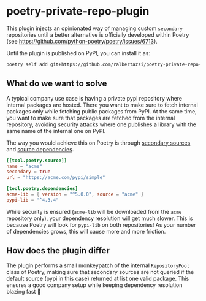 # poetry-private-repo-plugin

This plugin injects an opinionated way of managing custom `secondary` repositories until a better alternative is officially developed within Poetry (see https://github.com/python-poetry/poetry/issues/6713).

Until the plugin is published on PyPI, you can install it as:
```bash
poetry self add git+https://github.com/ralbertazzi/poetry-private-repo-plugin.git#1.0.1
```

## What do we want to solve

A typical company use case is having a private pypi repository where internal packages are hosted. There you want to make sure to fetch internal packages only while fetching public packages from PyPI. At the same time, you want to make sure that packages are fetched from the internal repository, avoiding security attacks where one publishes a library with the same name of the internal one on PyPI.

The way you would achieve this on Poetry is through [secondary sources](https://python-poetry.org/docs/repositories#secondary-package-sources) and [source dependencies](https://python-poetry.org/docs/dependency-specification/#source-dependencies).
```toml
[[tool.poetry.source]]
name = "acme"
secondary = true
url = "https://acme.com/pypi/simple"

[tool.poetry.dependencies]
acme-lib = { version = "^5.0.0", source = "acme" }
pypi-lib = "^4.3.4"
```

While security is ensured (`acme-lib` will be downloaded from the `acme` repository only), your dependency resolution will get much slower. This is because Poetry will look for `pypi-lib` on both repositories! As your number of dependencies grows, this will cause more and more friction.

## How does the plugin differ

The plugin performs a small monkeypatch of the internal `RepositoryPool` class of Poetry, making sure that secondary sources are not queried if the default source (pypi in this case) returned at list one valid package. This ensures a good company setup while keeping dependency resolution blazing fast 🏃
